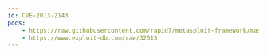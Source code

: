 ```yaml
---
id: CVE-2013-2143
pocs:
    - https://raw.githubusercontent.com/rapid7/metasploit-framework/master/modules/auxiliary/admin/http/katello_satellite_priv_esc.rb
    - https://www.exploit-db.com/raw/32515
---
```

